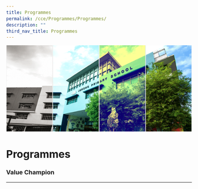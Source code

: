 ```yaml
---
title: Programmes
permalink: /cce/Programmes/Programmes/
description: ""
third_nav_title: Programmes
---
```

![](/images/Banner.png)

Programmes
==========

### Value Champion
--------------